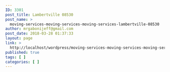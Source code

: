 ```yaml
---
ID: 3301
post_title: Lambertville 08530
post_name: >
  moving-services-moving-services-moving-services-lambertville-08530
author: mrgabonijeff@gmail.com
post_date: 2018-03-28 01:37:33
layout: page
link: >
  http://localhost/wordpress/moving-services-moving-services-moving-services-lambertville-08530/
published: true
tags: [ ]
categories: [ ]
---
```

